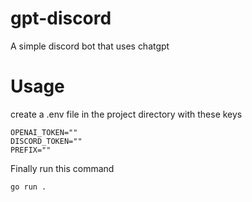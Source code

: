 # gpt-discord
A simple discord bot that uses chatgpt

# Usage
create a .env file in the project directory with these keys

```env
OPENAI_TOKEN=""
DISCORD_TOKEN=""
PREFIX=""
```

Finally run this command
```bash
go run .
```
